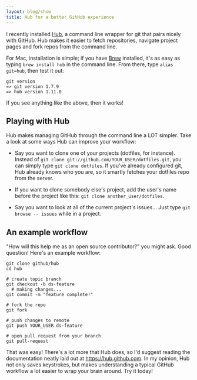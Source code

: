 ```yaml
---
layout: blog/show
title: Hub for a better GitHub experience
---
```

I recently installed [Hub](https://hub.github.com/), a command line wrapper for git that pairs nicely with GitHub. Hub makes it easier to fetch repositories, navigate project pages and fork repos from the command line.

For Mac, installation is simple; if you have [Brew](http://brew.sh/) installed, it's as easy as typing `brew install hub` in the command line. From there, type `alias git=hub`, then test it out:

~~~
git version
=> git version 1.7.9
=> hub version 1.11.0
~~~

If you see anything like the above, then it works!

## Playing with Hub

Hub makes managing GitHub through the command line a LOT simpler. Take a look at some ways Hub can improve your workflow:

* Say you want to clone one of your projects (dotfiles, for instance). Instead of `git clone git://github.com/YOUR_USER/dotfiles.git`, you can simply type `git clone dotfiles`. If you've already configured git, Hub already knows who you are, so it smartly fetches your dotfiles repo from the server.

* If you want to clone somebody else's project, add the user's name before the project like this: `git clone another_user/dotfiles`.

* Say you want to look at all of the current project's issues... Just type `git browse -- issues` while in a project.

## An example workflow

"How will this help me as an open source contributor?" you might ask. Good question! Here's an example workflow:

~~~
git clone github/hub
cd hub

# create topic branch
git checkout -b ds-feature
  # making changes...
git commit -m "feature complete!"

# fork the repo
git fork

# push changes to remote
git push YOUR_USER ds-feature

# open pull request from your branch
git pull-request
~~~

That was easy! There's a lot more that Hub does, so I'd suggest reading the documentation neatly laid out at https://hub.github.com. In my opinion, Hub not only saves keystrokes, but makes understanding a typical GitHub workflow a lot easier to wrap your brain around. Try it today!
